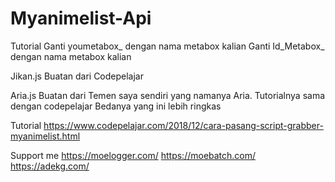 # Myanimelist-Api

Tutorial
Ganti youmetabox_ dengan nama metabox kalian
Ganti Id_Metabox_ dengan nama metabox kalian

Jikan.js Buatan dari Codepelajar

Aria.js Buatan dari Temen saya sendiri yang namanya Aria. Tutorialnya sama dengan codepelajar
Bedanya yang ini lebih ringkas

Tutorial
https://www.codepelajar.com/2018/12/cara-pasang-script-grabber-myanimelist.html

Support me 
https://moelogger.com/
https://moebatch.com/
https://adekg.com/
